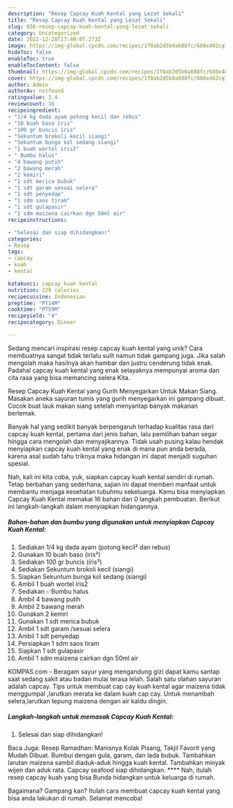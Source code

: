 ```yaml
---
description: "Resep Capcay Kuah Kental yang Lezat Sekali"
title: "Resep Capcay Kuah Kental yang Lezat Sekali"
slug: 656-resep-capcay-kuah-kental-yang-lezat-sekali
category: Uncategorized
date: 2022-12-28T17:40:07.273Z
image: https://img-global.cpcdn.com/recipes/1f0ab2d5b0a688fc/680x482cq70/capcay-kuah-kental-foto-resep-utama.jpg
hideToc: false
enableToc: true
enableTocContent: false
thumbnail: https://img-global.cpcdn.com/recipes/1f0ab2d5b0a688fc/680x482cq70/capcay-kuah-kental-foto-resep-utama.jpg
cover: https://img-global.cpcdn.com/recipes/1f0ab2d5b0a688fc/680x482cq70/capcay-kuah-kental-foto-resep-utama.jpg
author: Admin
authorAv: notfound
ratingvalue: 3.4
reviewcount: 16
recipeingredient:
- "1/4 kg dada ayam potong kecil dan rebus"
- "10 buah baso iris"
- "100 gr buncis iris"
- "Sekuntum brokoli kecil siangi"
- "Sekuntum bunga kol sedang siangi"
- "1 buah wortel iris2"
- " Bumbu halus"
- "4 bawang putih"
- "2 bawang merah"
- "2 kemiri"
- "1 sdt merica bubuk"
- "1 sdt garam sesuai selera"
- "1 sdt penyedap"
- "1 sdm saos tiram"
- "1 sdt gulapasir"
- "1 sdm maizena cairkan dgn 50ml air"
recipeinstructions:

- "Selesai dan siap dihidangkan!"
categories:
- Resep
tags:
- capcay
- kuah
- kental

katakunci: capcay kuah kental 
nutrition: 229 calories
recipecuisine: Indonesian
preptime: "PT14M"
cooktime: "PT59M"
recipeyield: "4"
recipecategory: Dinner

---
```





Sedang mencari inspirasi resep capcay kuah kental yang unik? Cara membuatnya sangat tidak terlalu sulit namun tidak gampang juga. Jika salah mengolah maka hasilnya akan hambar dan justru cenderung tidak enak. Padahal capcay kuah kental yang enak selayaknya mempunyai aroma dan cita rasa yang bisa memancing selera Kita.





Resep Capcay Kuah Kental yang Gurih Menyegarkan Untuk Makan Siang. Masakan aneka sayuran tumis yang gurih menyegarkan ini gampang dibuat. Cocok buat lauk makan siang setelah menyantap banyak makanan berlemak.

Banyak hal yang sedikit banyak berpengaruh terhadap kualitas rasa dari capcay kuah kental, pertama dari jenis bahan, lalu pemilihan bahan segar hingga cara mengolah dan menyajikannya. Tidak usah pusing kalau hendak menyiapkan capcay kuah kental yang enak di mana pun anda berada, karena asal sudah tahu triknya maka hidangan ini dapat menjadi suguhan spesial.






Nah, kali ini kita coba, yuk, siapkan capcay kuah kental sendiri di rumah. Tetap berbahan yang sederhana, sajian ini dapat memberi manfaat untuk membantu menjaga kesehatan tubuhmu sekeluarga. Kamu bisa menyiapkan Capcay Kuah Kental memakai 16 bahan dan 0 langkah pembuatan. Berikut ini langkah-langkah dalam menyiapkan hidangannya.

<!--inarticleads1-->

##### Bahan-bahan dan bumbu yang digunakan untuk menyiapkan Capcay Kuah Kental:

1. Sediakan 1/4 kg dada ayam (potong kecil² dan rebus)
1. Gunakan 10 buah baso (iris²)
1. Sediakan 100 gr buncis (iris²)
1. Sediakan Sekuntum brokoli kecil (siangi)
1. Siapkan Sekuntum bunga kol sedang (siangi)
1. Ambil 1 buah wortel iris2
1. Sediakan  ✅Bumbu halus
1. Ambil 4 bawang putih
1. Ambil 2 bawang merah
1. Gunakan 2 kemiri
1. Gunakan 1 sdt merica bubuk
1. Ambil 1 sdt garam /sesuai selera
1. Ambil 1 sdt penyedap
1. Persiapkan 1 sdm saos tiram
1. Siapkan 1 sdt gulapasir
1. Ambil 1 sdm maizena cairkan dgn 50ml air


KOMPAS.com - Beragam sayur yang mengandung gizi dapat kamu santap saat sedang sakit atau badan mulai terasa lelah. Salah satu olahan sayuran adalah capcay. Tips untuk membuat cap cay kuah kental agar maizena tidak menggumpal ,larutkan merata ke dalam kuah cap cay. Untuk menambah selera,larutkan tepung maizena dengan air kaldu dingin. 

<!--inarticleads2-->

##### Langkah-langkah untuk memasak Capcay Kuah Kental:


1. Selesai dan siap dihidangkan!

Baca Juga: Resep Ramadhan: Manisnya Kolak Pisang, Takjil Favorit yang Mudah Dibuat. Bumbui dengan gula, garam, dan lada bubuk. Tambahkan larutan maizena sambil diaduk-aduk hingga kuah kental. Tambahkan minyak wijen dan aduk rata. Capcay seafood siap dihidangkan. **** Nah, itulah resep capcay kuah yang bisa Bunda hidangkan untuk keluarga di rumah. 

Bagaimana? Gampang kan? Itulah cara membuat capcay kuah kental yang bisa anda lakukan di rumah. Selamat mencoba!
